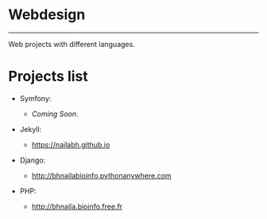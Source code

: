 # Webdesign
---------------------
Web projects with different languages.

# Projects list

- Symfony:

	* _Coming Soon_.
	
- Jekyll:

	* <a href="https://najlabh.github.io/">https://najlabh.github.io</a>
			
- Django:

	* <a href="http://bhnajlabioinfo.pythonanywhere.com/home/">http://bhnajlabioinfo.pythonanywhere.com</a>	
	
- PHP:

	* <a href="http://bhnajla.bioinfo.free.fr">http://bhnajla.bioinfo.free.fr</a>
